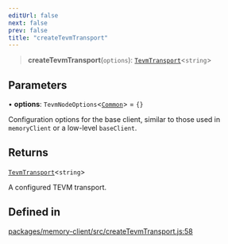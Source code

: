 ```yaml
---
editUrl: false
next: false
prev: false
title: "createTevmTransport"
---
```


> **createTevmTransport**(`options`): [`TevmTransport`](/reference/tevm/memory-client/type-aliases/tevmtransport/)\<`string`\>

## Parameters

• **options**: `TevmNodeOptions`\<[`Common`](/reference/tevm/common/type-aliases/common/)\> = `{}`

Configuration options for the base client, similar to those used in `memoryClient` or a low-level `baseClient`.

## Returns

[`TevmTransport`](/reference/tevm/memory-client/type-aliases/tevmtransport/)\<`string`\>

A configured TEVM transport.

## Defined in

[packages/memory-client/src/createTevmTransport.js:58](https://github.com/evmts/tevm-monorepo/blob/main/packages/memory-client/src/createTevmTransport.js#L58)
